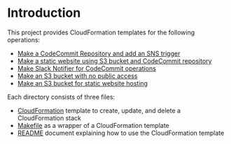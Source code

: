 # Introduction

This project provides CloudFormation templates for the following operations:

- [Make a CodeCommit Repository and add an SNS trigger](codecommit-repo/README.md)
- [Make a static website using S3 bucket and CodeCommit repository](codecommit-s3-static-hosting/README.md)
- [Make Slack Notifier for CodeCommit operations](codecommit-sns-notifier/README.md)
- [Make an S3 bucket with no public access](s3-bucket-no-public-access/README.md)
- [Make an S3 bucket for static website hosting](s3-bucket-static-hosting/README.md)

Each directory consists of three files:

- [CloudFormation](https://aws.amazon.com/cloudformation/) template to create, update, and delete a CloudFormation stack
- [Makefile](https://en.wikipedia.org/wiki/Makefile) as a wrapper of a CloudFormation template
- [README](https://en.wikipedia.org/wiki/README) document explaining how to use the CloudFormation template
